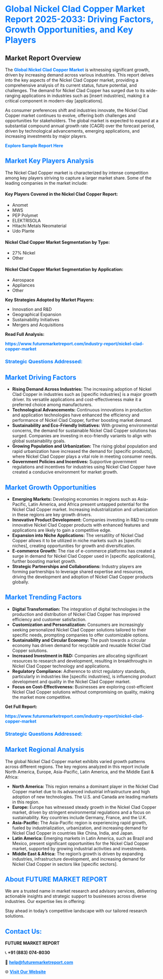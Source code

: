 <h1 style="color: #007BFF;">Global Nickel Clad Copper Market Report 2025-2033: Driving Factors, Growth Opportunities, and Key Players</h1>

<section id="overview">
<h2>Market Report Overview</h2>
<p>The <a href="https://www.futuremarketreport.com/industry-report/nickel-clad-copper-market" style="color: #007BFF; text-decoration: none;"><strong>Global Nickel Clad Copper Market</strong></a> is witnessing significant growth, driven by increasing demand across various industries. This report delves into the key aspects of the Nickel Clad Copper market, providing a comprehensive analysis of its current status, future potential, and challenges. The demand for Nickel Clad Copper has surged due to its wide-ranging applications in industries such as [insert industries], making it a critical component in modern-day [applications].</p>
<p>As consumer preferences shift and industries innovate, the Nickel Clad Copper market continues to evolve, offering both challenges and opportunities for stakeholders. The global market is expected to expand at a substantial compound annual growth rate (CAGR) over the forecast period, driven by technological advancements, emerging applications, and increasing investments by major players.</p>
</section>

<section id="overview">
<p><a href="https://www.futuremarketreport.com/request-sample/reportId=53429" style="color: #007BFF; text-decoration: none;"><strong>Explore Sample Report Here</strong></a></p>
</section>

<section id="key-players">
<h2 style="color: #007BFF;">Market Key Players Analysis</h2>
<p>The Nickel Clad Copper market is characterized by intense competition among key players striving to capture a larger market share. Some of the leading companies in the market include:</p>
<h4>Key Players Covered in the Nickel Clad Copper Report:</h4>
<ul><li>Anomet</li><li>MWS</li><li>PEP Polymet</li><li>ELEKTRISOLA</li><li>Hitachi Metals Neomaterial</li><li>Udo Plante</li></ul>
<h4>Nickel Clad Copper Market Segmentation by Type:</h4>
<ul><li>27% Nickel</li><li>Other</li></ul>

<h4>Nickel Clad Copper Market Segmentation by Application:</h4>
<ul><li>Aerospace</li><li>Appliances</li><li>Other</li></ul>
<p><strong>Key Strategies Adopted by Market Players:</strong></p>
<ul>
<li>Innovation and R&D</li>
<li>Geographical Expansion</li>
<li>Sustainability Initiatives</li>
<li>Mergers and Acquisitions</li>
</ul>
</section>

<section>
<p><strong>Read Full Analysis: </strong></p><a href="https://www.futuremarketreport.com/industry-report/nickel-clad-copper-market" style="color: #007BFF; text-decoration: none;"><strong>https://www.futuremarketreport.com/industry-report/nickel-clad-copper-market</strong></a>
<h3 style="color: #007BFF;">Strategic Questions Addressed:</h3>
</section>

<section id="driving-factors">
<h2 style="color: #007BFF;">Market Driving Factors</h2>
<ul>
<li><strong>Rising Demand Across Industries:</strong> The increasing adoption of Nickel Clad Copper in industries such as [specific industries] is a major growth driver. Its versatile applications and cost-effectiveness make it a preferred choice among manufacturers.</li>
<li><strong>Technological Advancements:</strong> Continuous innovations in production and application technologies have enhanced the efficiency and performance of Nickel Clad Copper, further boosting market demand.</li>
<li><strong>Sustainability and Eco-Friendly Initiatives:</strong> With growing environmental concerns, the demand for sustainable Nickel Clad Copper solutions has surged. Companies are investing in eco-friendly variants to align with global sustainability goals.</li>
<li><strong>Growing Population and Urbanization:</strong> The rising global population and rapid urbanization have increased the demand for [specific products], where Nickel Clad Copper plays a vital role in meeting consumer needs.</li>
<li><strong>Government Policies and Incentives:</strong> Supportive government regulations and incentives for industries using Nickel Clad Copper have created a conducive environment for market growth.</li>
</ul>
</section>

<section id="growth-opportunities">
<h2 style="color: #007BFF;">Market Growth Opportunities</h2>
<ul>
<li><strong>Emerging Markets:</strong> Developing economies in regions such as Asia-Pacific, Latin America, and Africa present untapped potential for the Nickel Clad Copper market. Increasing industrialization and urbanization in these regions are key growth drivers.</li>
<li><strong>Innovative Product Development:</strong> Companies investing in R&D to create innovative Nickel Clad Copper products with enhanced features and applications are likely to gain a competitive edge.</li>
<li><strong>Expansion into Niche Applications:</strong> The versatility of Nickel Clad Copper allows it to be utilized in niche markets such as [specific niches], creating opportunities for growth and diversification.</li>
<li><strong>E-commerce Growth:</strong> The rise of e-commerce platforms has created a surge in demand for Nickel Clad Copper used in [specific applications], further boosting market growth.</li>
<li><strong>Strategic Partnerships and Collaborations:</strong> Industry players are forming partnerships to leverage shared expertise and resources, driving the development and adoption of Nickel Clad Copper products globally.</li>
</ul>
</section>

<section id="trending-factors">
<h2 style="color: #007BFF;">Market Trending Factors</h2>
<ul>
<li><strong>Digital Transformation:</strong> The integration of digital technologies in the production and distribution of Nickel Clad Copper has improved efficiency and customer satisfaction.</li>
<li><strong>Customization and Personalization:</strong> Consumers are increasingly seeking personalized Nickel Clad Copper solutions tailored to their specific needs, prompting companies to offer customizable options.</li>
<li><strong>Sustainability and Circular Economy:</strong> The push towards a circular economy has driven demand for recyclable and reusable Nickel Clad Copper solutions.</li>
<li><strong>Increased Investment in R&D:</strong> Companies are allocating significant resources to research and development, resulting in breakthroughs in Nickel Clad Copper technology and applications.</li>
<li><strong>Regulatory Compliance:</strong> Adherence to strict regulatory standards, particularly in industries like [specific industries], is influencing product development and quality in the Nickel Clad Copper market.</li>
<li><strong>Focus on Cost-Effectiveness:</strong> Businesses are exploring cost-efficient Nickel Clad Copper solutions without compromising on quality, making the market more competitive.</li>
</ul>
</section>

<section>
<p><strong>Get Full Report: </strong></p><a href="https://www.futuremarketreport.com/industry-report/nickel-clad-copper-market" style="color: #007BFF; text-decoration: none;"><strong>https://www.futuremarketreport.com/industry-report/nickel-clad-copper-market</strong></a>
<h3 style="color: #007BFF;">Strategic Questions Addressed:</h3>
</section>


<section id="regional-analysis">
<h2 style="color: #007BFF;">Market Regional Analysis</h2>
<p>The global Nickel Clad Copper market exhibits varied growth patterns across different regions. The key regions analyzed in this report include North America, Europe, Asia-Pacific, Latin America, and the Middle East & Africa:</p>
<ul>
<li><strong>North America:</strong> This region remains a dominant player in the Nickel Clad Copper market due to its advanced industrial infrastructure and high adoption of new technologies. The U.S. and Canada are leading markets in this region.</li>
<li><strong>Europe:</strong> Europe has witnessed steady growth in the Nickel Clad Copper market, driven by stringent environmental regulations and a focus on sustainability. Key countries include Germany, France, and the U.K.</li>
<li><strong>Asia-Pacific:</strong> The Asia-Pacific region is experiencing rapid growth, fueled by industrialization, urbanization, and increasing demand for Nickel Clad Copper in countries like China, India, and Japan.</li>
<li><strong>Latin America:</strong> Emerging markets in Latin America, such as Brazil and Mexico, present significant opportunities for the Nickel Clad Copper market, supported by growing industrial activities and investments.</li>
<li><strong>Middle East & Africa:</strong> The region’s growth is driven by expanding industries, infrastructure development, and increasing demand for Nickel Clad Copper in sectors like [specific sectors].</li>
</ul>
</section>

<footer>
<h2 style="color: #007BFF;">About FUTURE MARKET REPORT</h2>
<p>We are a trusted name in market research and advisory services, delivering actionable insights and strategic support to businesses across diverse industries. Our expertise lies in offering:</p>

<p>Stay ahead in today’s competitive landscape with our tailored research solutions.</p>

<h2 style="color: #007BFF;">Contact Us:</h2>
<p><strong>FUTURE MARKET REPORT</strong></p>
<p>📞 <strong>+91 (883) 074-8030</strong></p>
<p>📧 <strong><a href="mailto:help@futuremarketreport.com" style="color: #007BFF;">help@futuremarketreport.com</a></strong></p>
<p>🌐 <strong><a href="https://www.futuremarketreport.com/" style="color: #007BFF;">Visit Our Website</a></strong></p>
</footer>